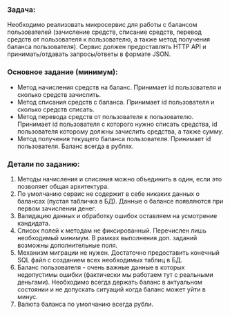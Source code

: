 
### Задача:
Необходимо реализовать микросервис для работы с балансом пользователей (зачисление средств, списание средств, перевод средств от пользователя к пользователю, а также метод получения баланса пользователя). Сервис должен предоставлять HTTP API и принимать/отдавать запросы/ответы в формате JSON.

### Основное задание (минимум):

- Метод начисления средств на баланс. Принимает id пользователя и сколько средств зачислить.
- Метод списания средств с баланса. Принимает id пользователя и сколько средств списать.
- Метод перевода средств от пользователя к пользователю. Принимает id пользователя с которого нужно списать средства, id пользователя которому должны зачислить средства, а также сумму.
- Метод получения текущего баланса пользователя. Принимает id пользователя. Баланс всегда в рублях.

### Детали по заданию:

1) Методы начисления и списания можно объединить в один, если это позволяет общая архитектура.
2) По умолчанию сервис не содержит в себе никаких данных о балансах (пустая табличка в БД). Данные о балансе появляются при первом зачислении денег.
3) Валидацию данных и обработку ошибок оставляем на усмотрение кандидата.
4) Список полей к методам не фиксированный. Перечислен лишь необходимый минимум. В рамках выполнения доп. заданий возможны дополнительные поля.
5) Механизм миграции не нужен. Достаточно предоставить конечный SQL файл с созданием всех необходимых таблиц в БД.
6) Баланс пользователя - очень важные данные в которых недопустимы ошибки (фактически мы работаем тут с реальными деньгами). Необходимо всегда держать баланс в актуальном состоянии и не допускать ситуаций когда баланс может уйти в минус.
7) Валюта баланса по умолчанию всегда рубли.
